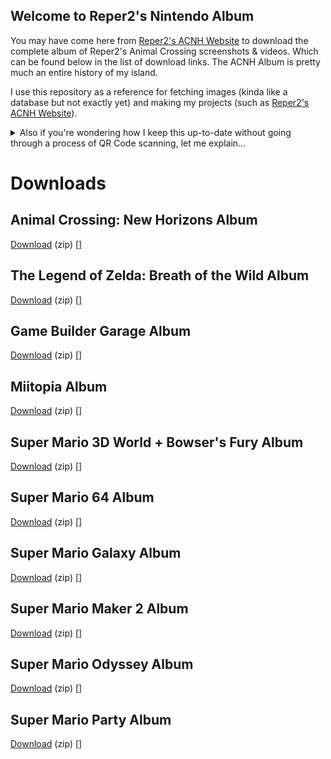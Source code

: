 ## Welcome to Reper2's Nintendo Album

You may have come here from [Reper2's ACNH Website](/acnh) to download the complete album of Reper2's Animal Crossing screenshots & videos. Which can be found below in the list of download links. The ACNH Album is pretty much an entire history of my island.

I use this repository as a reference for fetching images (kinda like a database but not exactly yet) and making my projects (such as [Reper2's ACNH Website](/acnh)).

<details>
    <summary>Also if you're wondering how I keep this up-to-date without going through a process of QR Code scanning, let me explain...</summary>
    After I've finished up whatever game I'm playing (or was playing) on my Switch, I close the game and (properly) power off the Switch. Then, I open the SD Card hatch on the back of the Switch and take out the MicroSD Card. Using a special type of USB-C (that doesn't store data) which has a SD and MicroSD Card input on the side, I insert the MicroSD Card from my Switch and plug the USB-C into the Thunderbolt port of my computer. I then load the USB Drive that has the MicroSD inserted in File Explorer and navigate to [D:\Nintendo\Album](D:\Nintendo\Album) (D is the drive letter unless D is already taken), which is where my entire Nintendo album is located. Obviously acnh is not the only thing in my album, I do take captures in other games sometimes too. After I copy+paste everything from the drive over to this folder, I have to filter out all the non-acnh content (manually) as this is just an album for acnh. When I update this, I add the new photos/videos 1 day after they were taken in case I take more in that day. I only copy+paste the folder with the new photos/videos as it would be inefficient to do it any other way.
</details>

# Downloads
## Animal Crossing: New Horizons Album
[Download](https://github.com/Reper2/nintendo-album/archive/refs/heads/acnh.zip) (zip) [<span title="acnh"></span>]

## The Legend of Zelda: Breath of the Wild Album
[Download](https://github.com/Reper2/nintendo-album/archive/refs/heads/acnh.zip) (zip) [<span title="botw"></span>]

## Game Builder Garage Album
[Download](https://github.com/Reper2/nintendo-album/archive/refs/heads/gbg.zip) (zip) [<span title="gbg"></span>]

## Miitopia Album
[Download](https://github.com/Reper2/nintendo-album/archive/refs/heads/miitopia.zip) (zip) [<span title="miitopia"></span>]

## Super Mario 3D World + Bowser's Fury Album
[Download](https://github.com/Reper2/nintendo-album/archive/refs/heads/sm3dw_bf.zip) (zip) [<span title="sm3dw_bf"></span>]

## Super Mario 64 Album
[Download](https://github.com/Reper2/nintendo-album/archive/refs/heads/sm64.zip) (zip) [<span title="sm64"></span>]

## Super Mario Galaxy Album
[Download](https://github.com/Reper2/nintendo-album/archive/refs/heads/smg.zip) (zip) [<span title="smg"></span>]

## Super Mario Maker 2 Album
[Download](https://github.com/Reper2/nintendo-album/archive/refs/heads/smm2.zip) (zip) [<span title="smm2"></span>]

## Super Mario Odyssey Album
[Download](https://github.com/Reper2/nintendo-album/archive/refs/heads/smo.zip) (zip) [<span title="smo"></span>]

## Super Mario Party Album
[Download](https://github.com/Reper2/nintendo-album/archive/refs/heads/smp.zip) (zip) [<span title="smp"></span>]

<script>
    document.getElementsByName("span").forEach(element => fileSize(element.title));
    function fileSize(album) {
        var params = {
            method: "GET",
            headers: {
                Range: "bytes=0-0",
            },
        };
        var response = UrlFetchApp.fetch(("https://github.com/Reper2/nintendo-album/archive/refs/heads/"+album+".zip"), params);
        var headers = response.getHeaders();
        var fileSizeString = headers['Content-Range'];
        var fileSize = fileSizeString.split("/")[1];
    }
</script>

